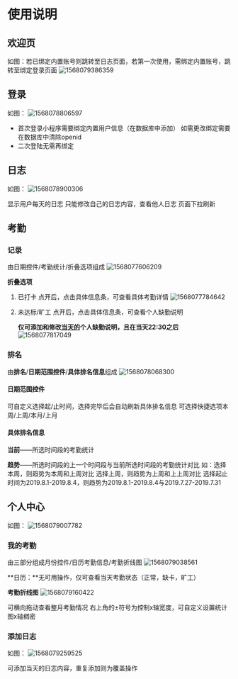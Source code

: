 # 使用说明

## 欢迎页

如图：若已绑定内置账号则跳转至日志页面，若第一次使用，需绑定内置账号，跳转至绑定登录页面
![1568079386359](1568079386359.png)

## 登录

如图：
![1568078806597](1568078806597.png)

- 首次登录小程序需要绑定内置用户信息（在数据库中添加）
  如需更改绑定需要在数据库中清除openid
- 二次登陆无需再绑定

## 日志

如图：
![1568078900306](1568078900306.png)

显示用户每天的日志
只能修改自己的日志内容，查看他人日志
页面下拉刷新

## 考勤

### 记录

由日期控件/考勤统计/折叠选项组成
![1568077606209](1568077606209.png)

**折叠选项**

1. 已打卡
   点开后，点击具体信息条，可查看具体考勤详情
   ![1568077784642](1568077784642.png)

2. 未达标/旷工
   点开后，点击具体信息条，可查看个人缺勤说明

   **仅可添加和修改<u>当天的</u>个人缺勤说明，且在当天22:30之后**
   ![1568077817049](1568077817049.png)

### 排名

由**排名**/**日期范围控件**/**具体排名信息**组成
![1568078068300](1568078068300.png)

#### 日期范围控件

可自定义选择起/止时间，选择完毕后会自动刷新具体排名信息
可选择快捷选项本周/上周/本月/上月

#### 具体排名信息

**当前**——所选时间段的考勤统计

**趋势**——所选时间段的上一个时间段与当前所选时间段的考勤统计对比
如：选择本周，则趋势为本周和上周对比
		选择上周，则趋势为上周和上上周对比
		选择起止时间为2019.8.1-2019.8.4，则趋势为2019.8.1-2019.8.4与2019.7.27-2019.7.31

## 个人中心

如图：
![1568079007782](1568079007782.png)

### 我的考勤

由三部分组成月份控件/日历考勤信息/考勤折线图
![1568079038561](1568079038561.png)

**日历：**无可用操作，仅可查看当天考勤状态（正常，缺卡，旷工）

**考勤折线图**
![1568079160422](1568079160422.png)

可横向拖动查看整月考勤情况
右上角的±符号为控制x轴宽度，可自定义设置统计图x轴稠密

### 添加日志

如图：
![1568079259525](1568079259525.png)

可添加当天的日志内容，重复添加则为覆盖操作

